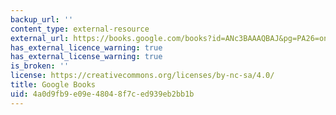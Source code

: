 ```yaml
---
backup_url: ''
content_type: external-resource
external_url: https://books.google.com/books?id=ANc3BAAAQBAJ&pg=PA26=onepage#v=onepage&q&f=false
has_external_licence_warning: true
has_external_license_warning: true
is_broken: ''
license: https://creativecommons.org/licenses/by-nc-sa/4.0/
title: Google Books
uid: 4a0d9fb9-e09e-4804-8f7c-ed939eb2bb1b
---
```


